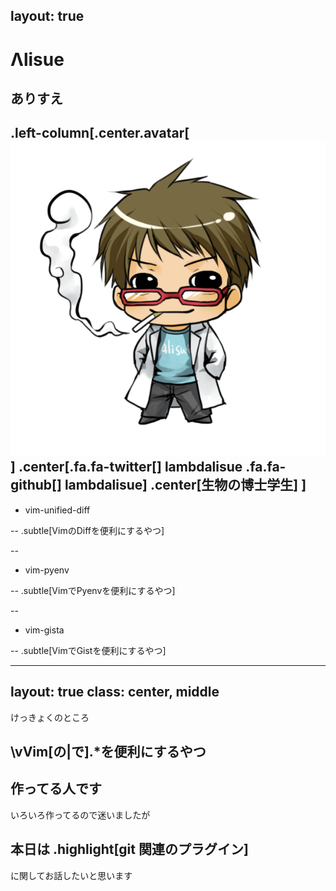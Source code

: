 layout: true
---
# &Lambda;lisue
## ありすえ
.left-column[.center.avatar[![Avatar](img/with.png)]
  .center[.fa.fa-twitter[] lambdalisue .fa.fa-github[] lambdalisue]
  .center[生物の博士学生]
]
--

- vim-unified-diff<br>

--
  .subtle[VimのDiffを便利にするやつ]

--

- vim-pyenv<br>

--
  .subtle[VimでPyenvを便利にするやつ]

--

- vim-gista<br>

--
  .subtle[VimでGistを便利にするやつ]

---
layout: true
class: center, middle
---
けっきょくのところ
## \\vVim[の|で].*を便利にするやつ
作ってる人です
---
いろいろ作ってるので迷いましたが
## 本日は .highlight[git 関連のプラグイン]
に関してお話したいと思います
